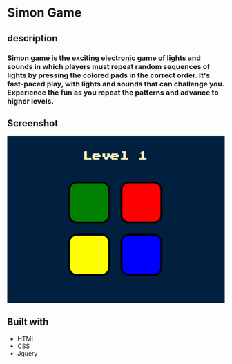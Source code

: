 # Simon Game

## description
### Simon game is the exciting electronic game of lights and sounds in which players must repeat random sequences of lights by pressing the colored pads in the correct order. It's fast-paced play, with lights and sounds that can challenge you. Experience the fun as you repeat the patterns and advance to higher levels.

## Screenshot

![](./simonGame.png)

## Built with

- HTML
- CSS 
- Jquery

